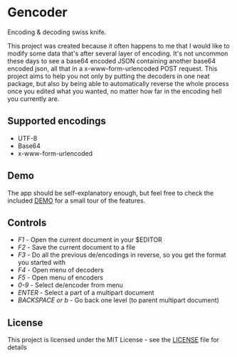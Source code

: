 # Gencoder

Encoding & decoding swiss knife.

This project was created because it often happens to me that I would like to modify
some data that's after several layer of encoding. It's not uncommon these days
to see a base64 encoded JSON containing another base64 encoded json, all that
in a x-www-form-urlencoded POST request. This project aims to help you not only
by putting the decoders in one neat package, but also by being able to automatically
reverse the whole process once you edited what you wanted, no matter how far
in the encoding hell you currently are.

## Supported encodings

* UTF-8
* Base64
* x-www-form-urlencoded

## Demo

The app should be self-explanatory enough, but feel free to check the included [DEMO](DEMO)
for a small tour of the features.

## Controls

* *F1* - Open the current document in your $EDITOR
* *F2* - Save the current document to a file
* *F3* - Do all the previous de/encodings in reverse, so you get the format you started with
* *F4* - Open menu of decoders
* *F5* - Open menu of encoders
* *0-9* - Select de/encoder from menu
* *ENTER* - Select a part of a multipart document
* *BACKSPACE or b* - Go back one level (to parent multipart document)

## License

This project is licensed under the MIT License - see the [LICENSE](LICENSE) file for details
